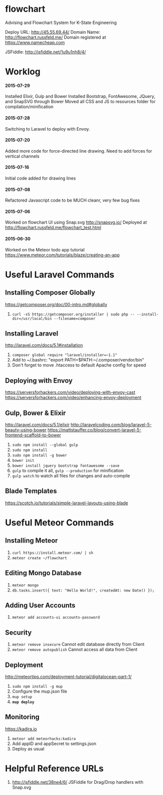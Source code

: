 # flowchart
Advising and Flowchart System for K-State Engineering

Deploy URL: http://45.55.69.44/
Domain Name: http://flowchart.russfeld.me/
Domain registered at https://www.namecheap.com

JSFiddle: http://jsfiddle.net/1u9u1nh8/4/

# Worklog

#### 2015-07-29
Installed Elixir, Gulp and Bower
Installed Bootstrap, FontAwesome, JQuery, and SnapSVG through Bower
Moved all CSS and JS to resources folder for compilation/minification

#### 2015-07-28
Switching to Laravel to deploy with Envoy.

#### 2015-07-20
Added more code for force-directed line drawing. Need to add forces for vertical channels

#### 2015-07-16
Initial code added for drawing lines

#### 2015-07-08
Refactored Javascript code to be MUCH cleanr, very few bug fixes

#### 2015-07-06
Worked on flowchart UI using Snap.svg http://snapsvg.io/
Deployed at http://flowchart.russfeld.me/flowchart_test.html

#### 2015-06-30
Worked on the Meteor todo app tutorial https://www.meteor.com/tutorials/blaze/creating-an-app

# Useful Laravel Commands

## Installing Composer Globally
https://getcomposer.org/doc/00-intro.md#globally
1. `curl -sS https://getcomposer.org/installer | sudo php -- --install-dir=/usr/local/bin --filename=composer`

## Installing Laravel
http://laravel.com/docs/5.1#installation
1. `composer global require "laravel/installer=~1.1"`
2. Add to ~/.bashrc: "export PATH=$PATH:~/.composer/vendor/bin"
3. Don't forget to move .htaccess to default Apache config for speed

## Deploying with Envoy
https://serversforhackers.com/video/deploying-with-envoy-cast
https://serversforhackers.com/video/enhancing-envoy-deployment

## Gulp, Bower & Elixir
http://laravel.com/docs/5.1/elixir
http://laravelcoding.com/blog/laravel-5-beauty-using-bower
https://mattstauffer.co/blog/convert-laravel-5-frontend-scaffold-to-bower
1. `sudo npm install --global gulp`
2. `sudo npm install`
3. `sudo npm install -g bower`
4. `bower init`
5. `bower install jquery bootstrap fontawesome --save`
6. `gulp` to compile it all, `gulp --production` for minification
7. `gulp watch` to watch all files for changes and auto-compile

## Blade Templates
https://scotch.io/tutorials/simple-laravel-layouts-using-blade

# Useful Meteor Commands

## Installing Meteor
1. `curl https://install.meteor.com/ | sh`
2. `meteor create ~/flowchart`

## Editing Mongo Database
1. `meteor mongo`
2. `db.tasks.insert({ text: "Hello World!", createdAt: new Date() });`

## Adding User Accounts
1. `meteor add accounts-ui accounts-password`

## Security
1. `meteor remove insecure` Cannot edit database directly from Client
2. `meteor remove autopublish` Cannot access all data from Client

## Deployment
http://meteortips.com/deployment-tutorial/digitalocean-part-1/
1. `sudo npm install -g mup`
2. Configure the mup.json file
3. `mup setup`
4. **`mup deploy`**

## Monitoring
https://kadira.io
1. `meteor add meteorhacks:kadira`
2. Add appID and appSecret to settings.json
3. Deploy as usual

# Helpful Reference URLs
1. http://jsfiddle.net/38ne4/6/ JSFiddle for Drag/Drop handlers with Snap.svg